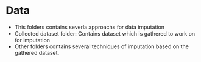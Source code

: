 # Data
- This folders contains severla approachs for data imputation
- Collected dataset folder: Contains dataset which is gathered to work on for imputation
- Other folders contains several techniques of imputation based on the gathered dataset.
